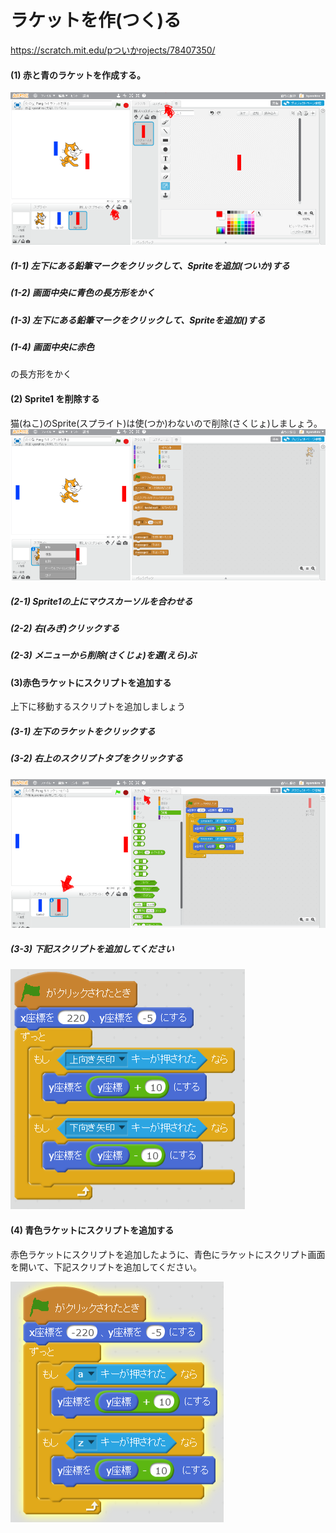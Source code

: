 # ラケットを作(つく)る
https://scratch.mit.edu/pついかrojects/78407350/

#### (1) 赤と青のラケットを作成する。
![](create_racket_001a.png)
##### (1-1) 左下にある鉛筆マークをクリックして、Spriteを追加(ついか)する
##### (1-2) 画面中央に青色の長方形をかく
##### (1-3) 左下にある鉛筆マークをクリックして、Spriteを追加()する
##### (1-4) 画面中央に赤色
の長方形をかく

#### (2) Sprite1 を削除する
猫(ねこ)のSprite(スプライト)は使(つか)わないので削除(さくじょ)しましょう。
![](create_racket_002a.png)
##### (2-1) Sprite1の上にマウスカーソルを合わせる
##### (2-2) 右(みぎ)クリックする
##### (2-3) メニューから削除(さくじょ)を選(えら)ぶ

#### (3)赤色ラケットにスクリプトを追加する
上下に移動するスクリプトを追加しましょう
##### (3-1) 左下のラケットをクリックする
##### (3-2) 右上のスクリプトタブをクリックする
![](create_racket_004a.png)

##### (3-3) 下記スクリプトを追加してください
![](racket_script_001a.png)

#### (4) 青色ラケットにスクリプトを追加する
赤色ラケットにスクリプトを追加したように、青色にラケットにスクリプト画面を開いて、下記スクリプトを追加してください。

![](racket_script_002a.png)


